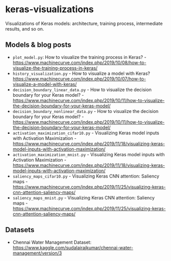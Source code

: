 # keras-visualizations
Visualizations of Keras models: architecture, training process, intermediate results, and so on.

## Models & blog posts
* `plot_model.py`: How to visualize the training process in Keras? - https://www.machinecurve.com/index.php/2019/10/08/how-to-visualize-the-training-process-in-keras/
* `history_visualization.py` - How to visualize a model with Keras? https://www.machinecurve.com/index.php/2019/10/07/how-to-visualize-a-model-with-keras/
* `decision_boundary_linear_data.py` - How to visualize the decision boundary for your Keras model? - https://www.machinecurve.com/index.php/2019/10/11/how-to-visualize-the-decision-boundary-for-your-keras-model/
* `decision_boundary_nonlinear_data.py` - How to visualize the decision boundary for your Keras model? - https://www.machinecurve.com/index.php/2019/10/11/how-to-visualize-the-decision-boundary-for-your-keras-model/
* `activation_maximization_cifar10.py` - Visualizing Keras model inputs with Activation Maximization - https://www.machinecurve.com/index.php/2019/11/18/visualizing-keras-model-inputs-with-activation-maximization/
* `activation_maximization_mnist.py` - Visualizing Keras model inputs with Activation Maximization - https://www.machinecurve.com/index.php/2019/11/18/visualizing-keras-model-inputs-with-activation-maximization/
* `saliency_maps_cifar10.py` - Visualizing Keras CNN attention: Saliency maps - https://www.machinecurve.com/index.php/2019/11/25/visualizing-keras-cnn-attention-saliency-maps/
* `saliency_maps_mnist.py` - Visualizing Keras CNN attention: Saliency maps - https://www.machinecurve.com/index.php/2019/11/25/visualizing-keras-cnn-attention-saliency-maps/

## Datasets
* Chennai Water Management Dataset: https://www.kaggle.com/sudalairajkumar/chennai-water-management/version/3